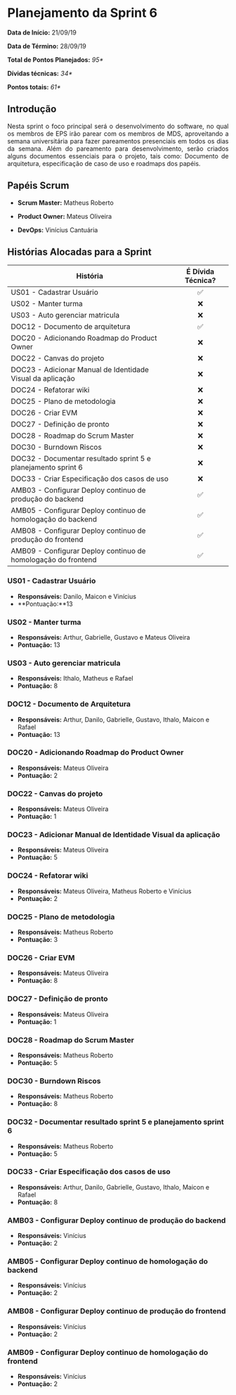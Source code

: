 # Planejamento da Sprint 6

**Data de Início:** 21/09/19

**Data de Término:** 28/09/19

**Total de Pontos Planejados:** _95*_

**Dívidas técnicas:** _34*_

**Pontos totais:** _61*_

## Introdução
<p align = "justify"> 
Nesta sprint o foco principal será o desenvolvimento do software, no qual os membros de EPS irão parear com os membros de MDS, aproveitando a semana universitária para fazer pareamentos presenciais em todos os dias da semana.
Além do pareamento para desenvolvimento, serão criados alguns documentos essenciais para o projeto, tais como: Documento de arquitetura, especificação de caso de uso e roadmaps dos papéis.
</p>

## Papéis Scrum

* **Scrum Master:** Matheus Roberto

* **Product Owner:** Mateus Oliveira

* **DevOps:** Vinícius Cantuária


## Histórias Alocadas para a Sprint
 
| História | É Dívida Técnica? |
| -------- | :----: |
| US01 - Cadastrar Usuário | :white_check_mark: |
| US02 - Manter turma | :x: |
| US03 - Auto gerenciar matricula | :x: |
| DOC12 - Documento de arquitetura | :white_check_mark: |
| DOC20 - Adicionando Roadmap do Product Owner | :x: |
| DOC22 - Canvas do projeto | :x: |
| DOC23 - Adicionar Manual de Identidade Visual da aplicação | :x: |
| DOC24 - Refatorar wiki | :x: |
| DOC25 - Plano de metodologia | :x: |
| DOC26 - Criar EVM | :x: |
| DOC27 - Definição de pronto | :x: |
| DOC28 - Roadmap do Scrum Master | :x: |
| DOC30 - Burndown Riscos | :x: |
| DOC32 - Documentar resultado sprint 5 e planejamento sprint 6 | :x: |
| DOC33 - Criar Especificação dos casos de uso | :x: |
| AMB03 - Configurar Deploy continuo de produção do backend | :white_check_mark: | 
| AMB05 - Configurar Deploy continuo de homologação do backend | :white_check_mark: | 
| AMB08 - Configurar Deploy continuo de produção do frontend | :white_check_mark: | 
| AMB09 - Configurar Deploy continuo de homologação do frontend | :white_check_mark: | 

### US01 - Cadastrar Usuário
* **Responsáveis:** Danilo, Maicon e Vinícius
* **Pontuação:**13

### US02 - Manter turma
* **Responsáveis:** Arthur, Gabrielle, Gustavo e Mateus Oliveira
* **Pontuação:** 13

### US03 - Auto gerenciar matricula
* **Responsáveis:** Ithalo, Matheus e Rafael
* **Pontuação:** 8

### DOC12 - Documento de Arquitetura
* **Responsáveis:** Arthur, Danilo, Gabrielle, Gustavo, Ithalo, Maicon e Rafael
* **Pontuação:** 13

### DOC20 - Adicionando Roadmap do Product Owner
* **Responsáveis:** Mateus Oliveira
* **Pontuação:**  2  

### DOC22 - Canvas do projeto
* **Responsáveis:** Mateus Oliveira
* **Pontuação:** 1

### DOC23 - Adicionar Manual de Identidade Visual da aplicação
* **Responsáveis:** Mateus Oliveira
* **Pontuação:** 5

### DOC24 - Refatorar wiki
* **Responsáveis:** Mateus Oliveira, Matheus Roberto e Vinícius
* **Pontuação:** 2

### DOC25 - Plano de metodologia
* **Responsáveis:** Matheus Roberto
* **Pontuação:** 3

### DOC26 - Criar EVM
* **Responsáveis:** Mateus Oliveira
* **Pontuação:** 8

### DOC27 - Definição de pronto
* **Responsáveis:** Mateus Oliveira
* **Pontuação:** 1

### DOC28 - Roadmap do Scrum Master
* **Responsáveis:** Matheus Roberto
* **Pontuação:** 5

### DOC30 - Burndown Riscos
* **Responsáveis:** Matheus Roberto
* **Pontuação:** 8

### DOC32 - Documentar resultado sprint 5 e planejamento sprint 6
* **Responsáveis:** Matheus Roberto
* **Pontuação:** 5

### DOC33 - Criar Especificação dos casos de uso
* **Responsáveis:** Arthur, Danilo, Gabrielle, Gustavo, Ithalo, Maicon e Rafael
* **Pontuação:** 8

### AMB03 - Configurar Deploy continuo de produção do backend
* **Responsáveis:** Vinícius
* **Pontuação:** 2

### AMB05 - Configurar Deploy continuo de homologação do backend
* **Responsáveis:** Vinícius
* **Pontuação:** 2

### AMB08 - Configurar Deploy continuo de produção do frontend
* **Responsáveis:** Vinícius
* **Pontuação:** 2

### AMB09 - Configurar Deploy continuo de homologação do frontend
* **Responsáveis:** Vinícius
* **Pontuação:** 2

